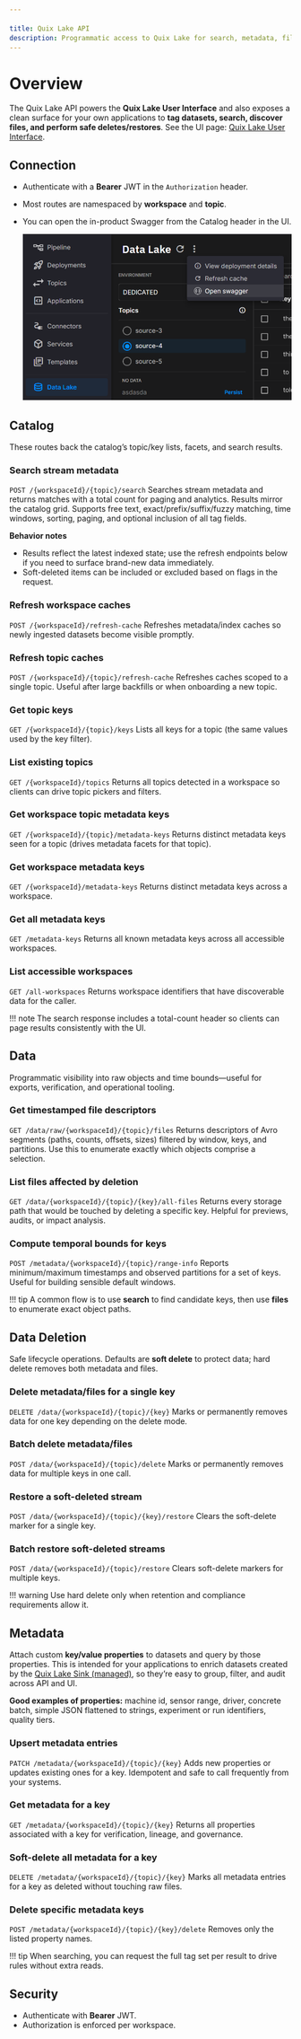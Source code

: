 ```yaml
---

title: Quix Lake API
description: Programmatic access to Quix Lake for search, metadata, file discovery, and lifecycle operations. Backend for the Quix Lake UI; Metadata endpoints are the primary integration surface for your applications.
---
```


# Overview

The Quix Lake API powers the **Quix Lake User Interface** and also exposes a clean surface for your own applications to **tag datasets, search, discover files, and perform safe deletes/restores**.
See the UI page: [Quix Lake User Interface](./user-interface.md).

## Connection

* Authenticate with a **Bearer** JWT in the `Authorization` header.
* Most routes are namespaced by **workspace** and **topic**.
* You can open the in-product Swagger from the Catalog header in the UI.

  ![Open API](./images/user-interface-open-swagger.png)

## Catalog

These routes back the catalog’s topic/key lists, facets, and search results.

### Search stream metadata

`POST /{workspaceId}/{topic}/search`
Searches stream metadata and returns matches with a total count for paging and analytics. Results mirror the catalog grid. Supports free text, exact/prefix/suffix/fuzzy matching, time windows, sorting, paging, and optional inclusion of all tag fields.

**Behavior notes**

* Results reflect the latest indexed state; use the refresh endpoints below if you need to surface brand-new data immediately.
* Soft-deleted items can be included or excluded based on flags in the request.

### Refresh workspace caches

`POST /{workspaceId}/refresh-cache`
Refreshes metadata/index caches so newly ingested datasets become visible promptly.

### Refresh topic caches

`POST /{workspaceId}/{topic}/refresh-cache`
Refreshes caches scoped to a single topic. Useful after large backfills or when onboarding a new topic.

### Get topic keys

`GET /{workspaceId}/{topic}/keys`
Lists all keys for a topic (the same values used by the key filter).

### List existing topics

`GET /{workspaceId}/topics`
Returns all topics detected in a workspace so clients can drive topic pickers and filters.

### Get workspace topic metadata keys

`GET /{workspaceId}/{topic}/metadata-keys`
Returns distinct metadata keys seen for a topic (drives metadata facets for that topic).

### Get workspace metadata keys

`GET /{workspaceId}/metadata-keys`
Returns distinct metadata keys across a workspace.

### Get all metadata keys

`GET /metadata-keys`
Returns all known metadata keys across all accessible workspaces.

### List accessible workspaces

`GET /all-workspaces`
Returns workspace identifiers that have discoverable data for the caller.

!!! note
    The search response includes a total-count header so clients can page results consistently with the UI.

## Data

Programmatic visibility into raw objects and time bounds—useful for exports, verification, and operational tooling.

### Get timestamped file descriptors

`GET /data/raw/{workspaceId}/{topic}/files`
Returns descriptors of Avro segments (paths, counts, offsets, sizes) filtered by window, keys, and partitions. Use this to enumerate exactly which objects comprise a selection.

### List files affected by deletion

`GET /data/{workspaceId}/{topic}/{key}/all-files`
Returns every storage path that would be touched by deleting a specific key. Helpful for previews, audits, or impact analysis.

### Compute temporal bounds for keys

`POST /metadata/{workspaceId}/{topic}/range-info`
Reports minimum/maximum timestamps and observed partitions for a set of keys. Useful for building sensible default windows.

!!! tip
    A common flow is to use **search** to find candidate keys, then use **files** to enumerate exact object paths.

## Data Deletion

Safe lifecycle operations. Defaults are **soft delete** to protect data; hard delete removes both metadata and files.

### Delete metadata/files for a single key

`DELETE /data/{workspaceId}/{topic}/{key}`
Marks or permanently removes data for one key depending on the delete mode.

### Batch delete metadata/files

`POST /data/{workspaceId}/{topic}/delete`
Marks or permanently removes data for multiple keys in one call.

### Restore a soft-deleted stream

`POST /data/{workspaceId}/{topic}/{key}/restore`
Clears the soft-delete marker for a single key.

### Batch restore soft-deleted streams

`POST /data/{workspaceId}/{topic}/restore`
Clears soft-delete markers for multiple keys.

!!! warning
    Use hard delete only when retention and compliance requirements allow it.

## Metadata

Attach custom **key/value properties** to datasets and query by those properties. This is intended for your applications to enrich datasets created by the [Quix Lake Sink (managed)](../managed-services/sink.md), so they’re easy to group, filter, and audit across API and UI.

**Good examples of properties:** machine id, sensor range, driver, concrete batch, simple JSON flattened to strings, experiment or run identifiers, quality tiers.

### Upsert metadata entries

`PATCH /metadata/{workspaceId}/{topic}/{key}`
Adds new properties or updates existing ones for a key. Idempotent and safe to call frequently from your systems.

### Get metadata for a key

`GET /metadata/{workspaceId}/{topic}/{key}`
Returns all properties associated with a key for verification, lineage, and governance.

### Soft-delete all metadata for a key

`DELETE /metadata/{workspaceId}/{topic}/{key}`
Marks all metadata entries for a key as deleted without touching raw files.

### Delete specific metadata keys

`POST /metadata/{workspaceId}/{topic}/{key}/delete`
Removes only the listed property names.

!!! tip
    When searching, you can request the full tag set per result to drive rules without extra reads.

## Security

* Authenticate with **Bearer** JWT.
* Authorization is enforced per workspace.
